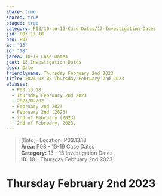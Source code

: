 ```yaml
---  
share: true  
shared: true  
staged: true  
category: P03/10-to-19-Case-Dates/13-Investigation-Dates  
jid: P03.13.18  
pro: P03  
ac: "13"  
id: "18"  
jarea: 10-19 Case Dates  
jcat: 13 Investigation Dates  
desc: Date  
friendlyname: Thursday February 2nd 2023  
title: 2023-02-02-Thursday-February-2nd-2023  
aliases:  
  - P03.13.18  
  - Thursday February 2nd 2023  
  - 2023/02/02  
  - February 2nd 2023  
  - February 2nd (2023)  
  - 2nd of February (2023)  
  - 2nd of February, 2023,  
---  
```

  
>[!info]- Location: P03.13.18  
>**Area:** P03 - 10-19 Case Dates  
>**Category:** 13 - 13 Investigation Dates  
>**ID:** 18 - Thursday February 2nd 2023  
  
# Thursday February 2nd 2023  
